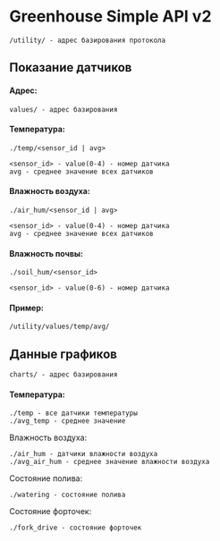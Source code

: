 # Greenhouse Simple API v2

```
/utility/ - адрес базирования протокола
```

## Показание датчиков

#### Адрес:

```
values/ - адрес базирования 
```

#### Температура:

```
./temp/<sensor_id | avg>

<sensor_id> - value(0-4) - номер датчика
avg - среднее значение всех датчиков
```

#### Влажность воздуха:

```
./air_hum/<sensor_id | avg>

<sensor_id> - value(0-4) - номер датчика
avg - среднее значение всех датчиков
```

#### Влажность почвы:

```
./soil_hum/<sensor_id>

<sensor_id> - value(0-6) - номер датчика
```

#### Пример:

```
/utility/values/temp/avg/
```

## Данные графиков

```
charts/ - адрес базирования 
```

#### Температура:

```
./temp - все датчики температуры
./avg_temp - среднее значение
```

Влажность воздуха:

```
./air_hum - датчики влажности воздуха
./avg_air_hum - среднее значение влажности воздуха
```

Состояние полива:

```
./watering - состояние полива
```

Состояние форточек:

```
./fork_drive - состояние форточек
```
